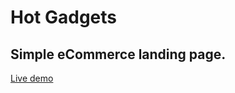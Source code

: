 # Hot Gadgets
## Simple eCommerce landing page. 
[Live demo](https://saitejapenchala.github.io/hot-gadgets/)
